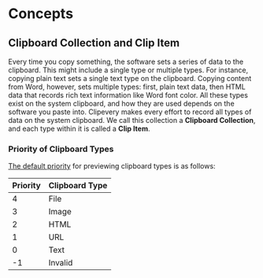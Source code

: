 # Concepts

## Clipboard Collection and Clip Item

Every time you copy something, the software sets a series of data to the clipboard. This might include a single type or multiple types. For instance, copying plain text sets a single text type on the clipboard. Copying content from Word, however, sets multiple types: first, plain text data, then HTML data that records rich text information like Word font color. All these types exist on the system clipboard, and how they are used depends on the software you paste into. Clipevery makes every effort to record all types of data on the system clipboard. We call this collection a **Clipboard Collection**, and each type within it is called a **Clip Item**.

### Priority of Clipboard Types

[The default priority](./composeApp/src/desktopMain/kotlin/com/clipevery/clip/plugin/SortPlugin.kt) for previewing clipboard types is as follows:

| Priority | Clipboard Type |
|----------|----------------|
| 4        | File           |
| 3        | Image          |
| 2        | HTML           |
| 1        | URL            |
| 0        | Text           |
| -1       | Invalid        |